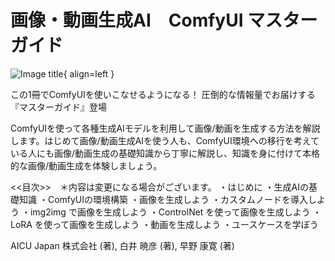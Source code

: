 # 画像・動画生成AI　ComfyUI マスターガイド


![Image title](https://m.media-amazon.com/images/I/61LX0KGtkCL._SY425_.jpg){ align=left }


この1冊でComfyUIを使いこなせるようになる！
圧倒的な情報量でお届けする『マスターガイド』登場

ComfyUIを使って各種生成AIモデルを利用して画像/動画を生成する方法を解説します。はじめて画像/動画生成AIを使う人も、ComfyUI環境への移行を考えている人にも画像/動画生成の基礎知識から丁寧に解説し、知識を身に付けて本格的な画像/動画生成を体験しましょう。

<<目次>>　＊内容は変更になる場合がございます。
・はじめに
・生成AIの基礎知識
・ComfyUIの環境構築
・画像を生成しよう
・カスタムノードを導入しよう
・img2img で画像を生成しよう
・ControlNet を使って画像を生成しよう
・LoRA を使って画像を生成しよう
・動画を生成しよう
・ユースケースを学ぼう


AICU Japan 株式会社 (著), 白井 暁彦 (著), 早野 康寛 (著)


